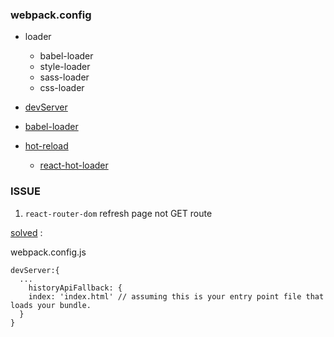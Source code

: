 ### webpack.config

- loader 
  - babel-loader
  - style-loader
  - sass-loader
  - css-loader
  
- [devServer](https://webpack.js.org/configuration/dev-server/)
- [babel-loader](https://babeljs.io/docs/en/babel-preset-react)
- [hot-reload](https://medium.com/frochu/react-%E6%95%B4%E5%90%88-hot-module-replacement-cc4721a432af)
  - [react-hot-loader](https://github.com/gaearon/react-hot-loader)



### ISSUE

1. `react-router-dom` refresh page not GET route

[solved](https://stackoverflow.com/questions/51566221/page-doesnt-load-on-refresh-react-router-dom) : 

webpack.config.js

````
devServer:{
  ...
    historyApiFallback: {
    index: 'index.html' // assuming this is your entry point file that loads your bundle.
  }
}
````